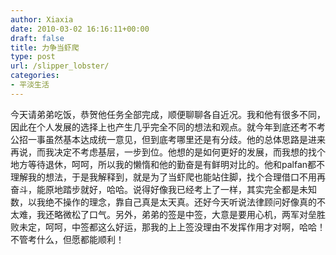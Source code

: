 ```yaml
---
author: Xiaxia
date: 2010-03-02 16:16:11+00:00
draft: false
title: 力争当虾爬
type: post
url: /slipper_lobster/
categories:
- 平淡生活
---
```


今天请弟弟吃饭，恭贺他任务全部完成，顺便聊聊各自近况。我和他有很多不同，因此在个人发展的选择上也产生几乎完全不同的想法和观点。就今年到底还考不考公招一事虽然基本达成统一意见，但到底考哪里还是有分歧。他的总体思路是进来再说，而我决定不考虑基层，一步到位。他想的是如何更好的发展，而我想的找个地方等待退休，呵呵，所以我的懒惰和他的勤奋是有鲜明对比的。他和palfan都不理解我的想法，于是我解释到，就是为了当虾爬也能站住脚，找个合理借口不用再奋斗，能原地踏步就好，哈哈。说得好像我已经考上了一样，其实完全都是未知数，以我绝不操作的理念，靠自己真是太天真。还好今天听说法律顾问好像真的不太难，我还略微松了口气。另外，弟弟的签是中签，大意是要用心机，两军对垒胜败未定，呵呵，中签都这么好运，那我的上上签没理由不发挥作用才对啊，哈哈！不管考什么，但愿都能顺利！ 
